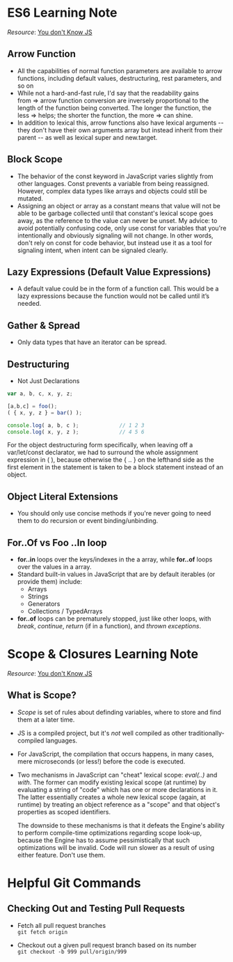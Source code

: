# ES6 Learning Note
*Resource*: [You don't Know JS](https://github.com/getify/You-Dont-Know-JS/blob/master/es6%20&%20beyond/README.md#you-dont-know-js-es6--beyond)

## Arrow Function ##
* All the capabilities of normal function parameters are available to arrow functions, including default values, destructuring, rest parameters, and so on
* While not a hard-and-fast rule, I'd say that the readability gains from => arrow function conversion are inversely proportional to the length of the function being converted. The longer the function, the less => helps; the shorter the function, the more => can shine.
* In addition to lexical this, arrow functions also have lexical arguments -- they don't have their own arguments array but instead inherit from their parent -- as well as lexical super and new.target.


## Block Scope ##
* The behavior of the const keyword in JavaScript varies slightly from other languages. Const prevents a variable from being reassigned. However, complex data types like arrays and objects could still be mutated.
* Assigning an object or array as a constant means that value will not be able to be garbage collected until that constant's lexical scope goes away, as the reference to the value can never be unset. My advice: to avoid potentially confusing code, only use const for variables that you're intentionally and obviously signaling will not change. In other words, don't rely on const for code behavior, but instead use it as a tool for signaling intent, when intent can be signaled clearly.


## Lazy Expressions (Default Value Expressions) ##
* A default value could be in the form of a function call. This would be a lazy expressions because the function would not be called until it’s needed.


## Gather & Spread ##
* Only data types that have an iterator can be spread.


## Destructuring ##
* Not Just Declarations  

```javascript
var a, b, c, x, y, z;

[a,b,c] = foo();
( { x, y, z } = bar() );

console.log( a, b, c );				// 1 2 3
console.log( x, y, z );				// 4 5 6
```

For the object destructuring form specifically, when leaving off a var/let/const declarator, we had to surround the whole assignment expression in ( ), because otherwise the { .. } on the lefthand side as the first element in the statement is taken to be a block statement instead of an object.


## Object Literal Extensions ##
* You should only use concise methods if you're never going to need them to do recursion or event binding/unbinding.


## For..Of vs Foo ..In loop ##
* **for..in** loops over the keys/indexes in the a array, while **for..of** loops over the values in a array.
* Standard built-in values in JavaScript that are by default iterables (or provide them) include:
  * Arrays
  * Strings
  * Generators
  * Collections / TypedArrays
* **for..of** loops can be prematurely stopped, just like other loops, with _break_, _continue_, _return_ (if in a function), and _thrown exceptions_.




# Scope & Closures Learning Note
*Resource*: [You don't Know JS](https://github.com/getify/You-Dont-Know-JS/blob/master/scope%20&%20closures/README.md#you-dont-know-js-scope--closures)

## What is Scope?
* *Scope* is set of rules about definding variables, where to store and find them at a later time.
* JS is a compiled project, but it's _not_ well compiled as other traditionally-compiled languages.
* For JavaScript, the compilation that occurs happens, in many cases, mere microseconds (or less!) before the code is executed. 
* Two mechanisms in JavaScript can "cheat" lexical scope: _eval(..)_ and _with_. The former can modify existing lexical scope (at runtime) by evaluating a string of "code" which has one or more declarations in it. The latter essentially creates a whole new lexical scope (again, at runtime) by treating an object reference as a "scope" and that object's properties as scoped identifiers.
  
  The downside to these mechanisms is that it defeats the Engine's ability to perform compile-time optimizations regarding scope look-up, because the Engine has to assume pessimistically that such optimizations will be invalid. Code will run slower as a result of using either feature. Don't use them.


# Helpful Git Commands #
## Checking Out and Testing Pull Requests ##
* Fetch all pull request branches  
`git fetch origin`

* Checkout out a given pull request branch based on its number  
`git checkout -b 999 pull/origin/999`
